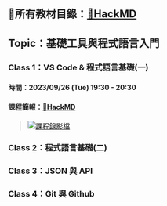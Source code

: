## 📢所有教材目錄：[🔗HackMD](https://hackmd.io/j_WwdC7LRzeoPPvlCaCrLg)

## Topic：基礎工具與程式語言入門

### Class 1：VS Code & 程式語言基礎(一)

#### 時間：2023/09/26 (Tue) 19:30 - 20:30
#### 課程簡報：[🔗HackMD](https://hackmd.io/@Charles5277/S1b9YVmya)

> [![課程錄影檔](https://img.youtube.com/vi/tCcrGuVVW3o/0.jpg)](https://youtu.be/tCcrGuVVW3o)


### Class 2：程式語言基礎(二)
### Class 3：JSON 與 API
### Class 4：Git 與 Github


